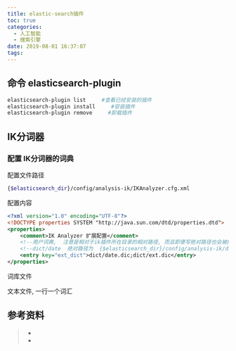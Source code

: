```yaml
---
title: elastic-search插件
toc: true
categories:
  - 人工智能
  - 搜索引擎
date: 2019-08-01 16:37:07
tags:
---
```










## 命令 elasticsearch-plugin

```bash
elasticsearch-plugin list     #查看已经安装的插件
elasticsearch-plugin install     #安装插件
elasticsearch-plugin remove     #卸载插件


```

## IK分词器

### 配置 IK分词器的词典

配置文件路径

```bash
{$elasticsearch_dir}/config/analysis-ik/IKAnalyzer.cfg.xml
```

配置内容

```xml
<?xml version="1.0" encoding="UTF-8"?>
<!DOCTYPE properties SYSTEM "http://java.sun.com/dtd/properties.dtd">
<properties>
	<comment>IK Analyzer 扩展配置</comment>
	<!--用户词典,  注意是相对于ik插件所在目录的相对路径, 而且即便写绝对路径也会被拼接 -->
    <!--dict/date  绝对路径为  {$elasticsearch_dir}/config/analysis-ik/dict/date.dic   -->
	<entry key="ext_dict">dict/date.dic;dict/ext.dic</entry>
</properties>
```

词库文件

文本文件, 一行一个词汇



## 参考资料

> - []()
> - []()
